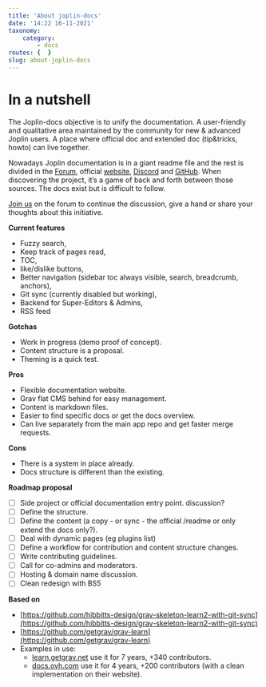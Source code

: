 ```yaml
---
title: 'About joplin-docs'
date: '14:22 16-11-2021'
taxonomy:
    category:
        - docs
routes: {  }
slug: about-joplin-docs
---
```


# In a nutshell

The Joplin-docs objective is to unify the documentation. A user-friendly and qualitative area maintained by the community for new & advanced Joplin users. A place where official doc and extended doc (tip&tricks, howto) can live together.

Nowadays Joplin documentation is in a giant readme file and the rest is divided in the [Forum](https://discourse.joplinapp.org), official [website](https://joplinapp.org), [Discord](https://discord.gg/ha87Fu62) and [GitHub](https://github.com/laurent22/joplin/tree/dev/readme). When discovering the project, it’s a game of back and forth between those sources. The docs exist but is difficult to follow.

[Join us](https://discourse.joplinapp.org) on the  forum to continue the discussion, give a hand or share your thoughts about this initiative.

**Current features**

- Fuzzy search,
- Keep track of pages read,
- TOC,
- like/dislike buttons,
- Better navigation (sidebar toc always visible, search, breadcrumb, anchors),
- Git sync (currently disabled but working),
- Backend for Super-Editors & Admins,
- RSS feed

**Gotchas**
- Work in progress (demo proof of concept).
- Content structure is a proposal.
- Theming is a quick test.

**Pros**
- Flexible documentation website.
- Grav flat CMS behind for easy management.
- Content is markdown files.
- Easier to find specific docs or get the docs overview.
- Can live separately from the main app repo and get faster merge requests.

**Cons**
- There is a system in place already.
- Docs structure is different than the existing.

**Roadmap proposal**
- [ ] Side project or official documentation entry point. discussion?
- [ ] Define the structure.
- [ ] Define the content (a copy - or sync - the official /readme or only extend the docs only?).
- [ ] Deal with dynamic pages (eg plugins list)
- [ ] Define a workflow for contribution and content structure changes.
- [ ] Write contributing guidelines.
- [ ] Call for co-admins and moderators.
- [ ] Hosting & domain name discussion.
- [ ] Clean redesign with BS5

**Based on**
- [https://github.com/hibbitts-design/grav-skeleton-learn2-with-git-sync](https://github.com/hibbitts-design/grav-skeleton-learn2-with-git-sync)
- [https://github.com/getgrav/grav-learn](https://github.com/getgrav/grav-learn)
- Examples in use:
  - [learn.getgrav.net](https://learn.getgrav.org) use it for 7 years, +340 contributors.
  - [docs.ovh.com](https://docs.ovh.com/gb/en/dedicated/ip-fo-move) use it for 4 years, +200 contributors (with a clean implementation on their website).

